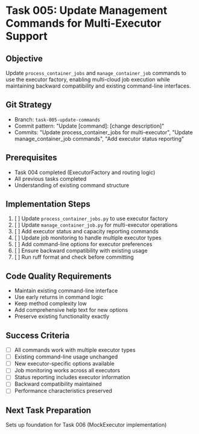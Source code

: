 # Task 005: Update Management Commands for Multi-Executor Support

## Objective
Update `process_container_jobs` and `manage_container_job` commands to use the executor factory, enabling multi-cloud job execution while maintaining backward compatibility and existing command-line interfaces.

## Git Strategy  
- Branch: `task-005-update-commands`
- Commit pattern: "Update [command]: [change description]"
- Commits: "Update process_container_jobs for multi-executor", "Update manage_container_job commands", "Add executor status reporting"

## Prerequisites
- Task 004 completed (ExecutorFactory and routing logic)
- All previous tasks completed
- Understanding of existing command structure

## Implementation Steps

1. [ ] Update `process_container_jobs.py` to use executor factory
2. [ ] Update `manage_container_job.py` for multi-executor operations
3. [ ] Add executor status and capacity reporting commands
4. [ ] Update job monitoring to handle multiple executor types
5. [ ] Add command-line options for executor preferences
6. [ ] Ensure backward compatibility with existing usage
7. [ ] Run ruff format and check before committing

## Code Quality Requirements
- Maintain existing command-line interface
- Use early returns in command logic
- Keep method complexity low
- Add comprehensive help text for new options
- Preserve existing functionality exactly

## Success Criteria
- [ ] All commands work with multiple executor types
- [ ] Existing command-line usage unchanged
- [ ] New executor-specific options available
- [ ] Job monitoring works across all executors
- [ ] Status reporting includes executor information
- [ ] Backward compatibility maintained
- [ ] Performance characteristics preserved

## Next Task Preparation
Sets up foundation for Task 006 (MockExecutor implementation)